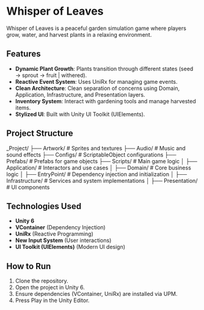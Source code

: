 # Whisper of Leaves

Whisper of Leaves is a peaceful garden simulation game where players grow, water, and harvest plants in a relaxing environment.

## Features
- **Dynamic Plant Growth**: Plants transition through different states (seed → sprout → fruit | withered).
- **Reactive Event System**: Uses UniRx for managing game events.
- **Clean Architecture**: Clean separation of concerns using Domain, Application, Infrastructure, and Presentation layers.
- **Inventory System**: Interact with gardening tools and manage harvested items.
- **Stylized UI**: Built with Unity UI Toolkit (UIElements).

## Project Structure
_Project/ 
├── Artwork/ # Sprites and textures
├── Audio/ # Music and sound effects
├── Configs/ # ScriptableObject configurations
├── Prefabs/ # Prefabs for game objects
├── Scripts/ # Main game logic
│ ├── Application/ # Interactors and use cases
│ ├── Domain/ # Core business logic
│ ├── EntryPoint/ # Dependency injection and initialization
│ ├── Infrastructure/ # Services and system implementations
│ ├── Presentation/ # UI components

## Technologies Used
- **Unity 6**
- **VContainer** (Dependency Injection)
- **UniRx** (Reactive Programming)
- **New Input System** (User interactions)
- **UI Toolkit (UIElements)** (Modern UI design)

## How to Run
1. Clone the repository.
2. Open the project in Unity 6.
3. Ensure dependencies (VContainer, UniRx) are installed via UPM.
4. Press Play in the Unity Editor.
